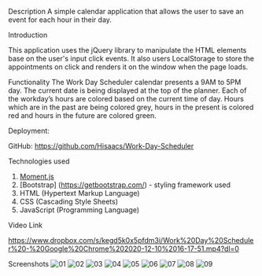
Description
A simple calendar application that allows the user to save an event for each hour in their day.

Introduction

This application uses the jQuery library to manipulate the HTML elements base on the user's input click events. It also users LocalStorage to store the appointments on click and renders it on the window when the page loads.

Functionality
The Work Day Scheduler calendar presents a 9AM to 5PM day. The current date is being displayed at the top of the planner. Each of the workday’s hours are colored based on the current time of day. Hours which are in the past are being colored grey, hours in the present is colored red and hours in the future are colored green.

Deployment:

GitHub: https://github.com/Hisaacs/Work-Day-Scheduler

Technologies used
1.	[Moment.js](https://momentjs.com/) 
2.	[Bootstrap] (https://getbootstrap.com/) - styling framework used
3.	HTML (Hypertext Markup Language)
4.	CSS (Cascading Style Sheets)
5.	JavaScript (Programming Language)

Video Link

https://www.dropbox.com/s/kegd5k0x5pfdm3i/Work%20Day%20Scheduler%20-%20Google%20Chrome%202020-12-10%2016-17-51.mp4?dl=0

Screenshots
![01](https://user-images.githubusercontent.com/19741669/101760698-27eb8d80-3b16-11eb-9290-7ee660d5ad1e.png)
![02](https://user-images.githubusercontent.com/19741669/101760707-2b7f1480-3b16-11eb-807d-f844669a94ec.png)
![03](https://user-images.githubusercontent.com/19741669/101760711-2e7a0500-3b16-11eb-82c1-d34f405804fb.png)
![04](https://user-images.githubusercontent.com/19741669/101760719-320d8c00-3b16-11eb-913c-838a83ef008c.png)
![05](https://user-images.githubusercontent.com/19741669/101760732-346fe600-3b16-11eb-938d-14d4fc3acc5d.png)
![06](https://user-images.githubusercontent.com/19741669/101760737-36d24000-3b16-11eb-9261-f2f4bed7e376.png)
![07](https://user-images.githubusercontent.com/19741669/101760749-3c2f8a80-3b16-11eb-9e7c-5fc707fb5c8a.png)
![08](https://user-images.githubusercontent.com/19741669/101760755-405ba800-3b16-11eb-9ff9-2d96cc5c8cfa.png)
![09](https://user-images.githubusercontent.com/19741669/101760771-45205c00-3b16-11eb-9c53-c98614fc7af7.png)

